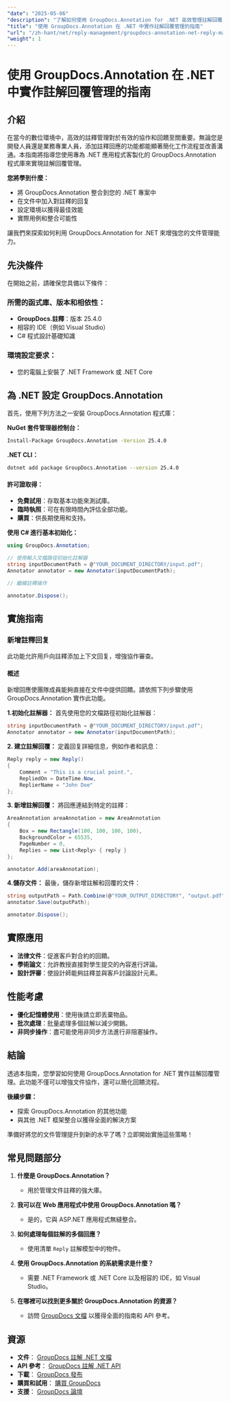 ```yaml
---
"date": "2025-05-06"
"description": "了解如何使用 GroupDocs.Annotation for .NET 高效管理註解回覆。本指南涵蓋整合、添加回應以及實際用例。"
"title": "使用 GroupDocs.Annotation 在 .NET 中實作註解回覆管理的指南"
"url": "/zh-hant/net/reply-management/groupdocs-annotation-net-reply-management-guide/"
"weight": 1
---
```


# 使用 GroupDocs.Annotation 在 .NET 中實作註解回覆管理的指南

## 介紹

在當今的數位環境中，高效的註釋管理對於有效的協作和回饋至關重要。無論您是開發人員還是業務專業人員，添加註釋回應的功能都能顯著簡化工作流程並改善溝通。本指南將指導您使用專為 .NET 應用程式客製化的 GroupDocs.Annotation 程式庫來實現註解回覆管理。

**您將學到什麼：**
- 將 GroupDocs.Annotation 整合到您的 .NET 專案中
- 在文件中加入對註釋的回复
- 設定環境以獲得最佳效能
- 實際用例和整合可能性

讓我們來探索如何利用 GroupDocs.Annotation for .NET 來增強您的文件管理能力。

## 先決條件

在開始之前，請確保您具備以下條件：

### 所需的函式庫、版本和相依性：
- **GroupDocs.註釋**：版本 25.4.0
- 相容的 IDE（例如 Visual Studio）
- C# 程式設計基礎知識

### 環境設定要求：
- 您的電腦上安裝了 .NET Framework 或 .NET Core

## 為 .NET 設定 GroupDocs.Annotation

首先，使用下列方法之一安裝 GroupDocs.Annotation 程式庫：

**NuGet 套件管理器控制台：**
```bash
Install-Package GroupDocs.Annotation -Version 25.4.0
```

**.NET CLI：**
```bash
dotnet add package GroupDocs.Annotation --version 25.4.0
```

#### 許可證取得：
- **免費試用**：存取基本功能來測試庫。
- **臨時執照**：可在有限時間內評估全部功能。
- **購買**：供長期使用和支持。

**使用 C# 進行基本初始化：**
```csharp
using GroupDocs.Annotation;

// 使用輸入文檔路徑初始化註解器
string inputDocumentPath = @"YOUR_DOCUMENT_DIRECTORY/input.pdf";
Annotator annotator = new Annotator(inputDocumentPath);

// 繼續註釋操作

annotator.Dispose();
```

## 實施指南

### 新增註釋回复

此功能允許用戶向註釋添加上下文回复，增強協作審查。

#### 概述
新增回應使團隊成員能夠直接在文件中提供回饋。請依照下列步驟使用 GroupDocs.Annotation 實作此功能。

**1.初始化註解器：**
首先使用您的文檔路徑初始化註解器：
```csharp
string inputDocumentPath = @"YOUR_DOCUMENT_DIRECTORY/input.pdf";
Annotator annotator = new Annotator(inputDocumentPath);
```

**2. 建立註解回覆：**
定義回复詳細信息，例如作者和訊息：
```csharp
Reply reply = new Reply()
{
    Comment = "This is a crucial point.",
    RepliedOn = DateTime.Now,
    ReplierName = "John Doe"
};
```

**3. 新增註解回覆：**
將回應連結到特定的註釋：
```csharp
AreaAnnotation areaAnnotation = new AreaAnnotation
{
    Box = new Rectangle(100, 100, 100, 100),
    BackgroundColor = 65535,
    PageNumber = 0,
    Replies = new List<Reply> { reply }
};

annotator.Add(areaAnnotation);
```

**4.儲存文件：**
最後，儲存新增註解和回覆的文件：
```csharp
string outputPath = Path.Combine(@"YOUR_OUTPUT_DIRECTORY", "output.pdf");
annotator.Save(outputPath);

annotator.Dispose();
```

## 實際應用

- **法律文件**：促進客戶對合約的回饋。
- **學術論文**：允許教授直接對學生提交的內容進行評論。
- **設計評審**：使設計師能夠註釋並與客戶討論設計元素。

## 性能考慮

- **優化記憶體使用**：使用後請立即丟棄物品。
- **批次處理**：批量處理多個註解以減少開銷。
- **非同步操作**：盡可能使用非同步方法進行非阻塞操作。

## 結論

透過本指南，您學習如何使用 GroupDocs.Annotation for .NET 實作註解回覆管理。此功能不僅可以增強文件協作，還可以簡化回饋流程。

**後續步驟：**
- 探索 GroupDocs.Annotation 的其他功能
- 與其他 .NET 框架整合以獲得全面的解決方案

準備好將您的文件管理提升到新的水平了嗎？立即開始實施這些策略！

## 常見問題部分

1. **什麼是 GroupDocs.Annotation？**
   - 用於管理文件註釋的強大庫。

2. **我可以在 Web 應用程式中使用 GroupDocs.Annotation 嗎？**
   - 是的，它與 ASP.NET 應用程式無縫整合。

3. **如何處理每個註解的多個回應？**
   - 使用清單 `Reply` 註解模型中的物件。

4. **使用 GroupDocs.Annotation 的系統需求是什麼？**
   - 需要 .NET Framework 或 .NET Core 以及相容的 IDE，如 Visual Studio。

5. **在哪裡可以找到更多關於 GroupDocs.Annotation 的資源？**
   - 訪問 [GroupDocs 文檔](https://docs.groupdocs.com/annotation/net/) 以獲得全面的指南和 API 參考。

## 資源

- **文件**： [GroupDocs 註解 .NET 文檔](https://docs.groupdocs.com/annotation/net/)
- **API 參考**： [GroupDocs 註解 .NET API](https://reference.groupdocs.com/annotation/net/)
- **下載**： [GroupDocs 發布](https://releases.groupdocs.com/annotation/net/)
- **購買和試用**： [購買 GroupDocs](https://purchase.groupdocs.com/buy)
- **支援**： [GroupDocs 論壇](https://forum.groupdocs.com/c/annotation/)